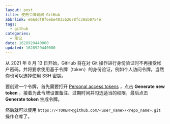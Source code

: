 ```yaml
---
layout: post
title: 使用令牌访问 GitHub
abbrlink: e66ddf8f6ebe4035b2678fc38ab0754e
tags:
  - github
categories:
  - 笔记
date: 1628929440000
updated: 1628929440000
---
```

从 2021 年 8 月 13 日开始，GitHub 将在对 Git 操作进行身份验证时不再接受帐户密码，并将要求使用基于令牌（token）的身份验证，例如个人访问令牌。当然你也可以选择使用 SSH 密钥。

要创建一个令牌，首先需要打开 [Personal access tokens](https://github.com/settings/tokens) ，点击 **Generate new token** ，接着为此令牌设置备注、过期时间并勾选适当的权限，最后点击 **Generate token** 生成令牌。

然后就可以使用 `https://<TOKEN>@github.com/<user_name>/<repo_name>.git` 操作仓库了。
